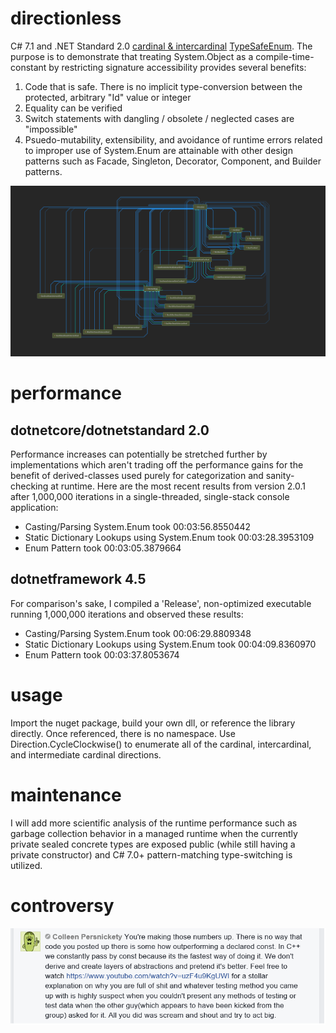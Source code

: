 # directionless
C# 7.1 and .NET Standard 2.0 [cardinal & intercardinal](https://en.wikipedia.org/wiki/Cardinal_direction) [TypeSafeEnum](https://en.wikibooks.org/wiki/More_C%2B%2B_Idioms/Type_Safe_Enum). The purpose is to demonstrate that treating System.Object as a compile-time-constant by restricting signature accessibility provides several benefits:

1. Code that is safe. There is no implicit type-conversion between the protected, arbitrary "Id" value or integer
2. Equality can be verified
3. Switch statements with dangling / obsolete / neglected cases are "impossible"
4. Psuedo-mutability, extensibility, and avoidance of runtime errors related to improper use of System.Enum are attainable with other design patterns such as Facade, Singleton, Decorator, Component, and Builder patterns.

![directionless](https://github.com/sethrudesill/directionless/blob/master/directionless-type-dependency-diagram.png)

# performance
## dotnetcore/dotnetstandard 2.0
Performance increases can potentially be stretched further by implementations which aren't trading off the performance gains for the benefit of derived-classes used purely for categorization and sanity-checking at runtime. Here are the most recent results from version 2.0.1 after 1,000,000 iterations in a single-threaded, single-stack console application:

* Casting/Parsing System.Enum took 00:03:56.8550442
* Static Dictionary Lookups using System.Enum took 00:03:28.3953109
* Enum Pattern took 00:03:05.3879664

## dotnetframework 4.5
For comparison's sake, I compiled a 'Release', non-optimized executable running 1,000,000 iterations and observed these results:

* Casting/Parsing System.Enum took 00:06:29.8809348
* Static Dictionary Lookups using System.Enum took 00:04:09.8360970
* Enum Pattern took 00:03:37.8053674

# usage
Import the nuget package, build your own dll, or reference the library directly. Once referenced, there is no namespace. Use Direction.CycleClockwise() to enumerate all of the cardinal, intercardinal, and intermediate cardinal directions. 

# maintenance
I will add more scientific analysis of the runtime performance such as garbage collection behavior in a managed runtime when the currently private sealed concrete types are exposed public (while still having a private constructor) and C# 7.0+ pattern-matching type-switching is utilized.

# controversy

![directionless-controversy](https://github.com/sethrudesill/directionless/blob/master/directionless-controversy.png)
